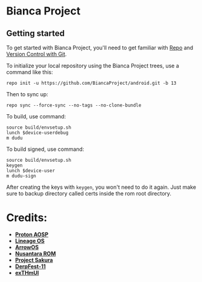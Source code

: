 Bianca Project
==============

Getting started
---------------

To get started with Bianca Project, you'll need to get
familiar with [Repo](https://source.android.com/source/using-repo.html) and [Version Control with Git](https://source.android.com/source/version-control.html).

To initialize your local repository using the Bianca Project trees, use a command like this:
```
repo init -u https://github.com/BiancaProject/android.git -b 13
```
Then to sync up:
```
repo sync --force-sync --no-tags --no-clone-bundle
```

To build, use command:
```
source build/envsetup.sh
lunch $device-userdebug
m dudu
```

To build signed, use command:
```
source build/envsetup.sh
keygen
lunch $device-user
m dudu-sign
```

After creating the keys with `keygen`, you won't need to do it again. Just make sure to backup directory called certs inside the rom root directory.

Credits:
========
 * [**Proton AOSP**](https://github.com/ProtonAOSP)
 * [**Lineage OS**](https://github.com/LineageOS)
 * [**ArrowOS**](https://github.com/ArrowOS)
 * [**Nusantara ROM**](https://github.com/Nusantara-ROM)
 * [**Project Sakura**](https://github.com/ProjectSakura)
 * [**DerpFest-11**](https://github.com/DerpFest-11)
 * [**exTHmUI**](https://github.com/exthmui)
